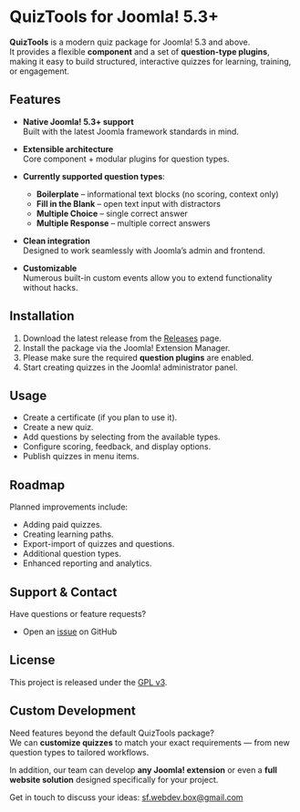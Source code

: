 # QuizTools for Joomla! 5.3+

**QuizTools** is a modern quiz package for Joomla! 5.3 and above.  
It provides a flexible **component** and a set of **question-type plugins**, making it easy to build structured, interactive quizzes for learning, training, or engagement.


## Features

- **Native Joomla! 5.3+ support**  
  Built with the latest Joomla framework standards in mind.

- **Extensible architecture**  
  Core component + modular plugins for question types.

- **Currently supported question types**:
    - **Boilerplate** – informational text blocks (no scoring, context only)
    - **Fill in the Blank** – open text input with distractors
    - **Multiple Choice** – single correct answer
    - **Multiple Response** – multiple correct answers

- **Clean integration**  
  Designed to work seamlessly with Joomla’s admin and frontend.

- **Customizable**  
  Numerous built-in custom events allow you to extend functionality without hacks.


## Installation

1. Download the latest release from the [Releases](../../releases) page.
2. Install the package via the Joomla! Extension Manager.
3. Please make sure the required **question plugins** are enabled.
4. Start creating quizzes in the Joomla! administrator panel.


## Usage

- Create a certificate (if you plan to use it).
- Create a new quiz.
- Add questions by selecting from the available types.
- Configure scoring, feedback, and display options.
- Publish quizzes in menu items.


## Roadmap

Planned improvements include:
- Adding paid quizzes.
- Creating learning paths.
- Export-import of quizzes and questions.
- Additional question types.
- Enhanced reporting and analytics.


## Support & Contact

Have questions or feature requests?
- Open an [issue](../../issues) on GitHub


## License

This project is released under the [GPL v3](LICENSE).  


## Custom Development

Need features beyond the default QuizTools package?  
We can **customize quizzes** to match your exact requirements — from new question types to tailored workflows.

In addition, our team can develop **any Joomla! extension** or even a **full website solution** designed specifically for your project.

Get in touch to discuss your ideas: sf.webdev.box@gmail.com
